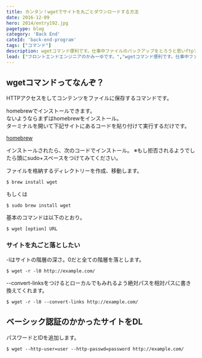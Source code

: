 ```yaml
---
title: カンタン！wgetでサイトを丸ごとダウンロードする方法
date: 2016-12-09
hero: 2014/entry192.jpg
pagetype: blog
category: 'Back End'
cateId: 'back-end-program'
tags: ["コマンド"]
description: wgetコマンド便利です。仕事中ファイルのバックアップをとろうと思いftpソフトでDLしていましたが途中止まってしまいました。なのでwgetコマンドで落とすことにしました。なので、wgetコマンドについてまとめておきます。
lead: ["フロントエンドエンジニアのかみーゆです。","wgetコマンド便利です。仕事中ファイルのバックアップをとろうと思いftpソフトでDLしていましたが途中止まってしまいました。なのでwgetコマンドで落とすことにしました。","なので、wgetコマンドについてまとめておきます。"]
---
```

## wgetコマンドってなんぞ？
HTTPアクセスをしてコンテンツをファイルに保存するコマンドです。

homebrewでインストールできます。<br>
ないようならまずはhomebrewをインストール。<br>
ターミナルを開いて下記サイトにあるコードを貼り付けて実行するだけです。

[homebrew](http://brew.sh/index_ja.html)

インストールされたら、次のコードでインストール。
※もし拒否されるようでしたら頭にsudo+スペースをつけてみてください。

ファイルを格納するディレクトリーを作成、移動します。

```
$ brew install wget
```

もしくは

```
$ sudo brew install wget
```

基本のコマンドは以下のとおり。

```
$ wget [option] URL
```
### サイトを丸ごと落としたい

-lはサイトの階層の深さ。0だと全ての階層を落とします。

```
$ wget -r -l0 http://example.com/
```

 --convert-linksをつけるとローカルでもみれるよう絶対パスを相対パスに書き換えてくれます。

 ```
 $ wget -r -l0 --convert-links http://example.com/
 ```

## ベーシック認証のかかったサイトをDL
パスワードとIDを追加します。

```
$ wget --http-user=user --http-passwd=password http://example.com/
```

